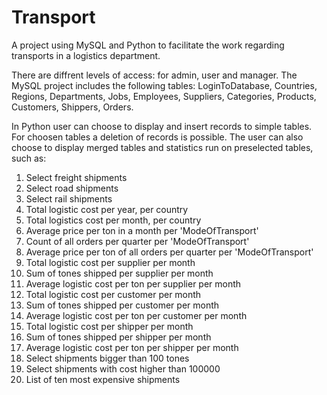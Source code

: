 # Transport

A project using MySQL and Python to facilitate the work regarding transports in a logistics department.

There are diffrent levels of access: for admin, user and manager.
The MySQL project includes the following tables: LoginToDatabase, Countries, Regions, Departments, Jobs, Employees, Suppliers, Categories,  Products, Customers, Shippers, Orders.

In Python user can choose to display and insert records to simple tables. For choosen tables a deletion of records is possible.
The user can also choose to display merged tables and statistics run on preselected tables, such as:

1.	Select freight shipments
2.	Select road shipments
3.	Select rail shipments
4.	Total logistic cost per year, per country
5.	Total logistics cost per month, per country 
6.	Average price per ton in a month per 'ModeOfTransport'
7.	Count of all orders per quarter per 'ModeOfTransport'
8.	Average price per ton of all orders per quarter per 'ModeOfTransport'
9.	Total logistic cost per supplier per month
10.	Sum of tones shipped per supplier per month
11.	Average logistic cost per ton per supplier per month
12.	Total logistic cost per customer per month
13.	Sum of tones shipped per customer per month
14.	Average logistic cost per ton per customer per month
15.	Total logistic cost per shipper per month
16.	Sum of tones shipped per shipper per month
17.	Average logistic cost per ton per shipper per month
18.	Select shipments bigger than 100 tones
19.	Select shipments with cost higher than 100000
20.	List of ten most expensive shipments